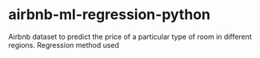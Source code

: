 # airbnb-ml-regression-python
Airbnb dataset to predict the price of a particular type of room in different regions. Regression method used
